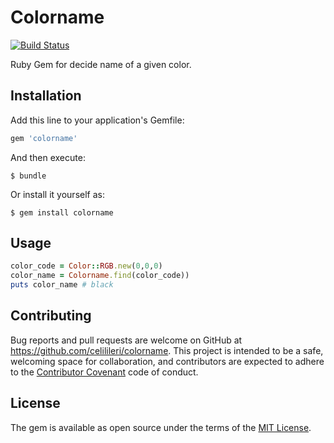 # Colorname

[![Build Status](https://travis-ci.com/celilileri/colorname.svg?token=qSHr3MpL5P1vaDoy2yPE&branch=master)](https://travis-ci.com/celilileri/colorname)

Ruby Gem for decide name of a given color.

## Installation

Add this line to your application's Gemfile:

```ruby
gem 'colorname'
```

And then execute:
```
$ bundle
```
Or install it yourself as:
```
$ gem install colorname
```
## Usage

```ruby
color_code = Color::RGB.new(0,0,0)
color_name = Colorname.find(color_code))
puts color_name # black
```

## Contributing

Bug reports and pull requests are welcome on GitHub at https://github.com/celilileri/colorname. This project is intended to be a safe, welcoming space for collaboration, and contributors are expected to adhere to the [Contributor Covenant](http://contributor-covenant.org) code of conduct.


## License

The gem is available as open source under the terms of the [MIT License](http://opensource.org/licenses/MIT).

